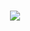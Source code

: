<h1 align="center">
  <a href="https://www.heinsoe.com">
    <img src="https://readme-typing-svg.herokuapp.com/?lines=Hello,+There!+%F0%9F%91%8B;This+is+Hein+Soe....;Nice+to+meet+you!&center=true&size=30">
  </a>
</h1>

<!--
<img  src="https://github-readme-stats.vercel.app/api?username=hheinsoee&show_icons=true&theme=merko&hide_border=true" /> --!>


